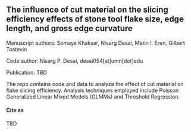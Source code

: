 ## The influence of cut material on the slicing efficiency effects of stone tool flake size, edge length, and gross edge curvature

Manuscript authors: Somaye Khaksar, Nisarg Desai, Metin I. Eren, Gilbert Tostevin

Code author: Nisarg P. Desai, desai054[at]umn[dot]edu

Publication: TBD

The repo contains code and data to analyze the effect of cut material on flake slicing efficiency. Analysis techniques employed include Poisson Generalized Linear Mixed Models (GLMMs) and Threshold Regression.

#### Cite as
TBD
